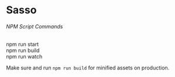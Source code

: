 # Sasso

###### NPM Script Commands
npm run start<br>
npm run build<br>
npm run watch<br>

Make sure and run `npm run build` for minified assets on production.
